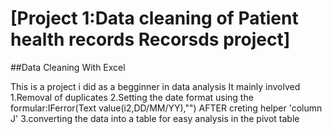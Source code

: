 # [Project 1:Data cleaning of Patient health records Recorsds project]
##Data Cleaning With Excel

This is a project i did as a begginner in data analysis
It mainly involved
1.Removal of duplicates
2.Setting the date format  using the formular:IFerror(Text value(i2,DD/MM/YY),"") AFTER creting helper 'column J'
3.converting the data into a table for easy analysis in the pivot  table
